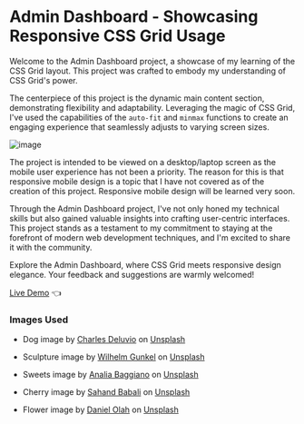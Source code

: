 # Admin Dashboard - Showcasing Responsive CSS Grid Usage

Welcome to the Admin Dashboard project, a showcase of my learning of the CSS Grid layout. This project was crafted to embody my understanding of CSS Grid's power.

The centerpiece of this project is the dynamic main content section, demonstrating flexibility and adaptability. Leveraging the magic of CSS Grid, I've used the capabilities of the `auto-fit` and `minmax` functions to create an engaging experience that seamlessly adjusts to varying screen sizes.

![image](https://github.com/Elliot-Akande/admin-dashboard/assets/92980481/a754f41c-cbf2-4231-87dc-3a72d33e142a)

The project is intended to be viewed on a desktop/laptop screen as the mobile user experience has not been a priority. The reason for this is that responsive mobile design is a topic that I have not covered as of the creation of this project. Responsive mobile design will be learned very soon.

Through the Admin Dashboard project, I've not only honed my technical skills but also gained valuable insights into crafting user-centric interfaces. This project stands as a testament to my commitment to staying at the forefront of modern web development techniques, and I'm excited to share it with the community.

Explore the Admin Dashboard, where CSS Grid meets responsive design elegance. Your feedback and suggestions are warmly welcomed!

[Live Demo](https://elliot-akande.github.io/admin-dashboard/) :point_left:

### Images Used

- Dog image by [Charles Deluvio](https://unsplash.com/@charlesdeluvio?utm_source=unsplash&utm_medium=referral&utm_content=creditCopyText) on [Unsplash](https://unsplash.com/photos/Mv9hjnEUHR4?utm_source=unsplash&utm_medium=referral&utm_content=creditCopyText)

- Sculpture image by [Wilhelm Gunkel](https://unsplash.com/@wilhelmgunkel?utm_source=unsplash&utm_medium=referral&utm_content=creditCopyText) on [Unsplash](https://unsplash.com/photos/LpQs_3t4Dck?utm_source=unsplash&utm_medium=referral&utm_content=creditCopyText)

- Sweets image by [Analia Baggiano](https://unsplash.com/@anitabagg?utm_source=unsplash&utm_medium=referral&utm_content=creditCopyText) on [Unsplash](https://unsplash.com/photos/AHegElpiVj4?utm_source=unsplash&utm_medium=referral&utm_content=creditCopyText)

- Cherry image by [Sahand Babali](https://unsplash.com/@sahandbabali?utm_source=unsplash&utm_medium=referral&utm_content=creditCopyText) on [Unsplash](https://unsplash.com/photos/-ftMr1bhSWg?utm_source=unsplash&utm_medium=referral&utm_content=creditCopyText)
  
- Flower image by [Daniel Olah](https://unsplash.com/@danesduet?utm_source=unsplash&utm_medium=referral&utm_content=creditCopyText) on [Unsplash](https://unsplash.com/photos/tUScG6fG1l0?utm_source=unsplash&utm_medium=referral&utm_content=creditCopyText)
  
